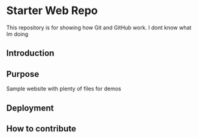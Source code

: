 # Starter Web Repo

This repository is for showing how Git and GitHub work. I dont know what Im doing

## Introduction



## Purpose

Sample website with plenty of files for demos

## Deployment

## How to contribute